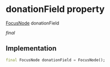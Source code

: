 


# donationField property







[FocusNode](https://api.flutter.dev/flutter/widgets/FocusNode-class.html) donationField
  
_<span class="feature">final</span>_






## Implementation

```dart
final FocusNode donationField = FocusNode();
```








